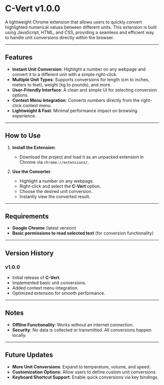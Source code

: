 # C-Vert v1.0.0

A lightweight Chrome extension that allows users to quickly convert highlighted numerical values between different units. This extension is built using JavaScript, HTML, and CSS, providing a seamless and efficient way to handle unit conversions directly within the browser.

---

## Features

- **Instant Unit Conversion**: Highlight a number on any webpage and convert it to a different unit with a simple right-click.
- **Multiple Unit Types**: Supports conversions for length (cm to inches, meters to feet), weight (kg to pounds), and more.
- **User-Friendly Interface**: A clean and simple UI for selecting conversion options.
- **Context Menu Integration**: Converts numbers directly from the right-click context menu.
- **Lightweight & Fast**: Minimal performance impact on browsing experience.

---

## How to Use

1. **Install the Extension**:
   - Download the project and load it as an unpacked extension in Chrome via `chrome://extensions/`.

2. **Use the Converter**:
   - Highlight a number on any webpage.
   - Right-click and select the **C-Vert** option.
   - Choose the desired unit conversion.
   - Instantly view the converted result.

---

## Requirements

- **Google Chrome** (latest version)
- **Basic permissions to read selected text** (for conversion functionality)

---

## Version History

### v1.0.0
- Initial release of **C-Vert**.
- Implemented basic unit conversions.
- Added context menu integration.
- Optimized extension for smooth performance.

---

## Notes

- **Offline Functionality**: Works without an internet connection.
- **Security**: No data is collected or transmitted. All conversions happen locally.

---

## Future Updates

- **More Unit Conversions**: Expand to temperature, volume, and speed.
- **Customization Options**: Allow users to define custom unit conversions.
- **Keyboard Shortcut Support**: Enable quick conversions via key bindings.



